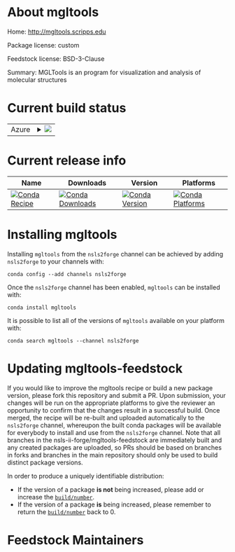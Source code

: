 About mgltools
==============

Home: http://mgltools.scripps.edu

Package license: custom

Feedstock license: BSD-3-Clause

Summary: MGLTools is an program for visualization and analysis of molecular structures



Current build status
====================


<table>
    
  <tr>
    <td>Azure</td>
    <td>
      <details>
        <summary>
          <a href="https://dev.azure.com/nsls2forge/nsls2forge/_build/latest?definitionId=178&branchName=master">
            <img src="https://dev.azure.com/nsls2forge/nsls2forge/_apis/build/status/mgltools-feedstock?branchName=master">
          </a>
        </summary>
        <table>
          <thead><tr><th>Variant</th><th>Status</th></tr></thead>
          <tbody><tr>
              <td>linux_64</td>
              <td>
                <a href="https://dev.azure.com/nsls2forge/nsls2forge/_build/latest?definitionId=178&branchName=master">
                  <img src="https://dev.azure.com/nsls2forge/nsls2forge/_apis/build/status/mgltools-feedstock?branchName=master&jobName=linux&configuration=linux_64_" alt="variant">
                </a>
              </td>
            </tr><tr>
              <td>osx_64</td>
              <td>
                <a href="https://dev.azure.com/nsls2forge/nsls2forge/_build/latest?definitionId=178&branchName=master">
                  <img src="https://dev.azure.com/nsls2forge/nsls2forge/_apis/build/status/mgltools-feedstock?branchName=master&jobName=osx&configuration=osx_64_" alt="variant">
                </a>
              </td>
            </tr>
          </tbody>
        </table>
      </details>
    </td>
  </tr>
</table>

Current release info
====================

| Name | Downloads | Version | Platforms |
| --- | --- | --- | --- |
| [![Conda Recipe](https://img.shields.io/badge/recipe-mgltools-green.svg)](https://anaconda.org/nsls2forge/mgltools) | [![Conda Downloads](https://img.shields.io/conda/dn/nsls2forge/mgltools.svg)](https://anaconda.org/nsls2forge/mgltools) | [![Conda Version](https://img.shields.io/conda/vn/nsls2forge/mgltools.svg)](https://anaconda.org/nsls2forge/mgltools) | [![Conda Platforms](https://img.shields.io/conda/pn/nsls2forge/mgltools.svg)](https://anaconda.org/nsls2forge/mgltools) |

Installing mgltools
===================

Installing `mgltools` from the `nsls2forge` channel can be achieved by adding `nsls2forge` to your channels with:

```
conda config --add channels nsls2forge
```

Once the `nsls2forge` channel has been enabled, `mgltools` can be installed with:

```
conda install mgltools
```

It is possible to list all of the versions of `mgltools` available on your platform with:

```
conda search mgltools --channel nsls2forge
```




Updating mgltools-feedstock
===========================

If you would like to improve the mgltools recipe or build a new
package version, please fork this repository and submit a PR. Upon submission,
your changes will be run on the appropriate platforms to give the reviewer an
opportunity to confirm that the changes result in a successful build. Once
merged, the recipe will be re-built and uploaded automatically to the
`nsls2forge` channel, whereupon the built conda packages will be available for
everybody to install and use from the `nsls2forge` channel.
Note that all branches in the nsls-ii-forge/mgltools-feedstock are
immediately built and any created packages are uploaded, so PRs should be based
on branches in forks and branches in the main repository should only be used to
build distinct package versions.

In order to produce a uniquely identifiable distribution:
 * If the version of a package **is not** being increased, please add or increase
   the [``build/number``](https://conda.io/docs/user-guide/tasks/build-packages/define-metadata.html#build-number-and-string).
 * If the version of a package **is** being increased, please remember to return
   the [``build/number``](https://conda.io/docs/user-guide/tasks/build-packages/define-metadata.html#build-number-and-string)
   back to 0.

Feedstock Maintainers
=====================


